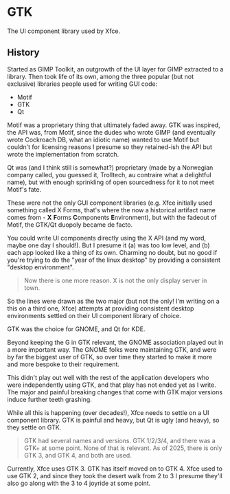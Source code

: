 # GTK

The UI component library used by Xfce.

## History

Started as GIMP Toolkit, an outgrowth of the UI layer for GIMP extracted to a library. Then took life of its own, among the three popular (but not exclusive) libraries people used for writing GUI code:

* Motif
* GTK
* Qt

Motif was a proprietary thing that ultimately faded away. GTK was inspired, the API was, from Motif, since the dudes who wrote GIMP (and eventually wrote Cockroach DB, what an idiotic name) wanted to use Motif but couldn't for licensing reasons I presume so they retained-ish the API but wrote the implementation from scratch.

Qt was (and I think still is somewhat?) proprietary (made by a Norwegian company called, you guessed it, Trolltech, au contraire what a delightful name), but with enough sprinkling of open sourcedness for it to not meet Motif's fate.

These were not the only GUI component libraries (e.g. Xfce initially used something called X Forms, that's where the now a historical artifact name comes from - **X** **F**orms **C**omponents **E**nvironment), but with the fadeout of Motif, the GTK/Qt duopoly became de facto.

You could write UI components directly using the X API (and my word, maybe one day I should!). But I presume it (a) was too low level, and (b) each app looked like a thing of its own. Charming no doubt, but no good if you're trying to do the "year of the linux desktop" by providing a consistent "desktop environment".

> Now there is one more reason. X is not the only display server in town.

So the lines were drawn as the two major (but not the only! I'm writing on a this on a third one, Xfce) attempts at providing consistent desktop environments settled on their UI component library of choice.

GTK was the choice for GNOME, and Qt for KDE.

Beyond keeping the G in GTK relevant, the GNOME association played out in a more important way. The GNOME folks were maintaining GTK, and were by far the biggest user of GTK, so over time they started to make it more and more bespoke to their requirement.

This didn't play out well with the rest of the application developers who were independently using GTK, and that play has not ended yet as I write. The major and painful breaking changes that come with GTK major versions induce further teeth grashing.

While all this is happening (over decades!), Xfce needs to settle on a UI component library. GTK is painful and heavy, but Qt is ugly (and heavy), so they settle on GTK.

> GTK had several names and versions. GTK 1/2/3/4, and there was a GTK+ at some point. None of that is relevant. As of 2025, there is only GTK 3, and GTK 4, and both are used.

Currently, Xfce uses GTK 3. GTK has itself moved on to GTK 4. Xfce used to use GTK 2, and since they took the desert walk from 2 to 3 I presume they'll also go along with the 3 to 4 joyride at some point.
